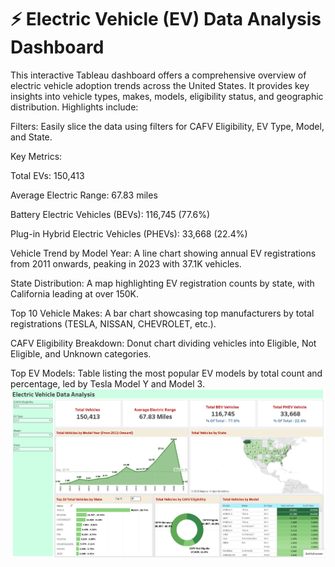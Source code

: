 # ⚡ Electric Vehicle (EV) Data Analysis Dashboard
This interactive Tableau dashboard offers a comprehensive overview of electric vehicle adoption trends across the United States. It provides key insights into vehicle types, makes, models, eligibility status, and geographic distribution. Highlights include:

Filters: Easily slice the data using filters for CAFV Eligibility, EV Type, Model, and State.

Key Metrics:

Total EVs: 150,413

Average Electric Range: 67.83 miles

Battery Electric Vehicles (BEVs): 116,745 (77.6%)

Plug-in Hybrid Electric Vehicles (PHEVs): 33,668 (22.4%)

Vehicle Trend by Model Year: A line chart showing annual EV registrations from 2011 onwards, peaking in 2023 with 37.1K vehicles.

State Distribution: A map highlighting EV registration counts by state, with California leading at over 150K.

Top 10 Vehicle Makes: A bar chart showcasing top manufacturers by total registrations (TESLA, NISSAN, CHEVROLET, etc.).

CAFV Eligibility Breakdown: Donut chart dividing vehicles into Eligible, Not Eligible, and Unknown categories.

Top EV Models: Table listing the most popular EV models by total count and percentage, led by Tesla Model Y and Model 3.
![Image](/EVD.PNG)
